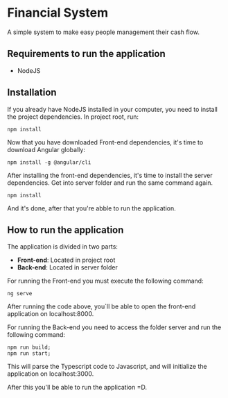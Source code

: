 #  Financial System 

A simple system to make easy people management their cash flow.

## Requirements to run the application

- NodeJS

## Installation

If you already have NodeJS installed in your computer, you need to install the project dependencies. In project root, run: 

```
npm install
```

Now that you have downloaded Front-end dependencies, it's time to download Angular globally:

```
npm install -g @angular/cli
```

After installing the front-end dependencies, it's time to install the server dependencies. Get into server folder and run the same command again.

```
npm install
``` 

And it's done, after that you're abble to run the application.

## How to run the application

The application is divided in two parts:

- **Front-end**: Located in project root
- **Back-end**: Located in server folder

For running the Front-end you must execute the following command:

```
ng serve
```

After running the code above, you`ll be able to open the front-end application on localhost:8000.

For running the Back-end you need to access the folder server and run the following command:

```
npm run build;
npm run start;
```

This will parse the Typescript code to Javascript, and will initialize the application on localhost:3000.

After this you'll be able to run the application =D.